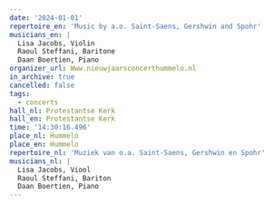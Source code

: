 ```yaml
---
date: '2024-01-01'
repertoire_en: 'Music by a.o. Saint-Saens, Gershwin and Spohr'
musicians_en: |
  Lisa Jacobs, Violin
  Raoul Steffani, Baritone
  Daan Boertien, Piano
organizer_url: Www.nieuwjaarsconcerthummelo.nl
in_archive: true
cancelled: false
tags:
  - concerts
hall_nl: Protestantse Kerk
hall_en: Protestantse Kerk
time: '14:30:16.496'
place_nl: Hummelo
place_en: Hummelo
repertoire_nl: 'Muziek van o.a. Saint-Saens, Gershwin en Spohr'
musicians_nl: |
  Lisa Jacobs, Viool
  Raoul Steffani, Bariton
  Daan Boertien, Piano
---
```


